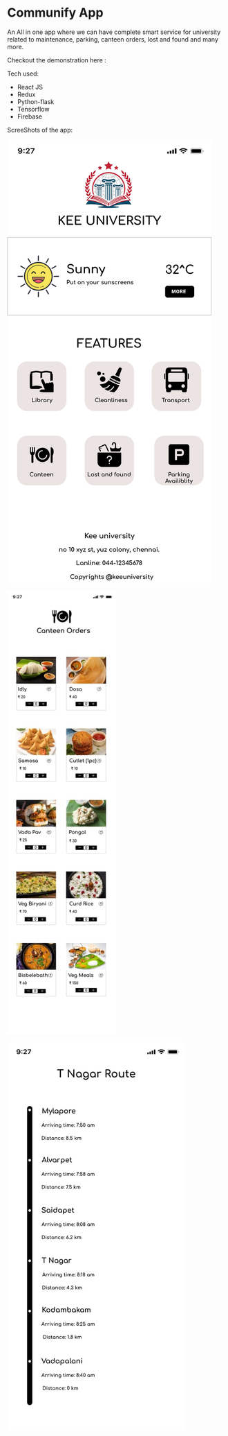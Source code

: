 # Communify App

An All in one app where we can have complete smart service for university related to maintenance, parking, canteen orders, lost and found and many more.

Checkout the demonstration here : 

Tech used:
  - React JS
  - Redux
  - Python-flask
  - Tensorflow
  - Firebase

ScreeShots of the app:

![alt text](https://github.com/kd100100/communify/blob/main/React%20App/image_2021-05-16_09-56-40.png)

![alt text](https://github.com/kd100100/communify/blob/main/React%20App/canteen.jpg)

![alt text](https://github.com/kd100100/communify/blob/main/React%20App/tnagar_route.jpg)
